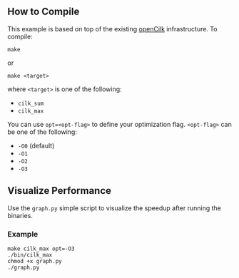 ## How to Compile

This example is based on top of the existing [openCilk](https://github.com/OpenCilk) infrastructure. To compile:

`make`

or

`make <target>`

where `<target>` is one of the following: 
- `cilk_sum`
- `cilk_max`

You can use `opt=<opt-flag>` to define your optimization flag. `<opt-flag>` can be one of the following:

- `-O0` (default)
- `-O1`
- `-O2`
- `-O3`


## Visualize Performance

Use the `graph.py` simple script to visualize the speedup after running the binaries.

### Example

```
make cilk_max opt=-O3
./bin/cilk_max
chmod +x graph.py
./graph.py
```